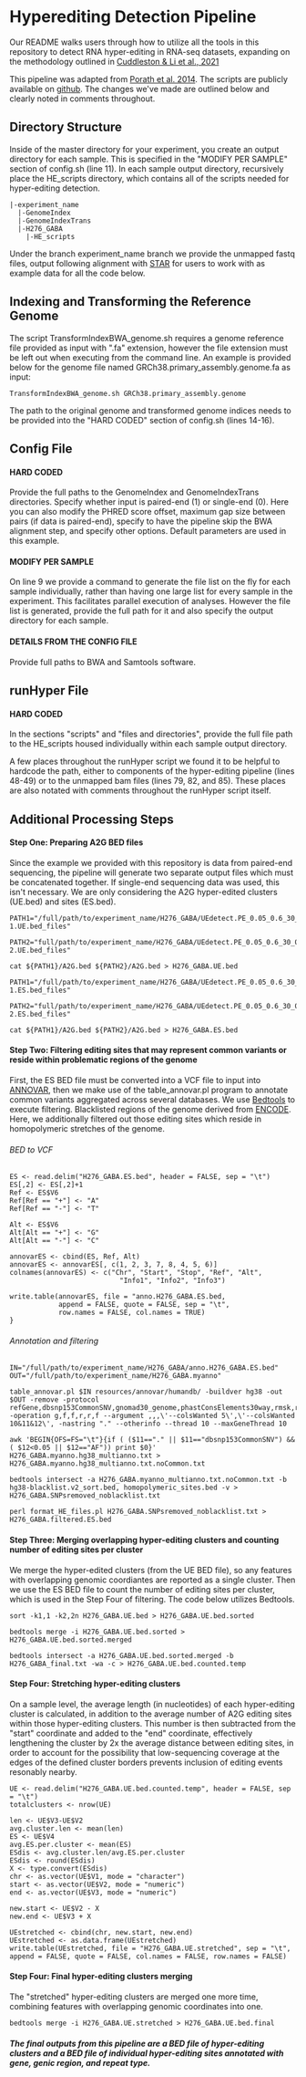 # Hyperediting Detection Pipeline

Our README walks users through how to utilize all the tools in this repository to detect RNA hyper-editing in RNA-seq datasets, expanding on the methodology outlined in [Cuddleston & Li et al., 2021](https://www.biorxiv.org/content/10.1101/2021.07.16.452690v1)

This pipeline was adapted from [Porath et al. 2014](https://www.nature.com/articles/ncomms5726). The scripts are publicly available on [github](https://github.com/hagitpt/Hyper-editing). The changes we've made are outlined below and clearly noted in comments throughout.

## Directory Structure
Inside of the master directory for your experiment, you create an output directory for each sample. This is specified in the "MODIFY PER SAMPLE" section of config.sh (line 11). In each sample output directory, recursively place the HE_scripts directory, which contains all of the scripts needed for hyper-editing detection.

```
|-experiment_name
  |-GenomeIndex
  |-GenomeIndexTrans
  |-H276_GABA
    |-HE_scripts
```

Under the branch experiment_name branch we provide the unmapped fastq files, output following alignment with [STAR](https://github.com/alexdobin/STAR) for users to work with as example data for all the code below. 

## Indexing and Transforming the Reference Genome
The script TransformIndexBWA_genome.sh requires a genome reference file provided as input with ".fa" extension, however the file extension must be left out when executing from the command line. An example is provided below for the genome file named GRCh38.primary_assembly.genome.fa as input:

```
TransformIndexBWA_genome.sh GRCh38.primary_assembly.genome
```

The path to the original genome and transformed genome indices needs to be provided into the "HARD CODED" section of config.sh (lines 14-16).

## Config File
#### HARD CODED
Provide the full paths to the GenomeIndex and GenomeIndexTrans directories. Specify whether input is paired-end (1) or single-end (0). Here you can also modify the PHRED score offset, maximum gap size between pairs (if data is paired-end), specify to have the pipeline skip the BWA alignment step, and specify other options. Default parameters are used in this example.

#### MODIFY PER SAMPLE
On line 9 we provide a command to generate the file list on the fly for each sample individually, rather than having one large list for every sample in the experiment. This facilitates parallel execution of analyses. However the file list is generated, provide the full path for it and also specify the output directory for each sample.

#### DETAILS FROM THE CONFIG FILE
Provide full paths to BWA and Samtools software.

## runHyper File
#### HARD CODED
In the sections "scripts" and "files and directories", provide the full file path to the HE_scripts housed individually within each sample output directory.

A few places throughout the runHyper script we found it to be helpful to hardcode the path, either to components of the hyper-editing pipeline (lines 48-49) or to the unmapped bam files (lines 79, 82, and 85). These places are also notated with comments throughout the runHyper script itself.

## Additional Processing Steps
#### Step One: Preparing A2G BED files
Since the example we provided with this repository is data from paired-end sequencing, the pipeline will generate two separate output files which must be concatenated together. If single-end sequencing data was used, this isn't necessary. We are only considering the A2G hyper-edited clusters (UE.bed) and sites (ES.bed).

```
PATH1="/full/path/to/experiment_name/H276_GABA/UEdetect.PE_0.05_0.6_30_0.6_0.1_0.8_0.2/H276_GABA-1.UE.bed_files"

PATH2="full/path/to/experiment_name/H276_GABA/UEdetect.PE_0.05_0.6_30_0.6_0.1_0.8_0.2/H276_GABA-2.UE.bed_files"

cat ${PATH1}/A2G.bed ${PATH2}/A2G.bed > H276_GABA.UE.bed
```
```
PATH1="/full/path/to/experiment_name/H276_GABA/UEdetect.PE_0.05_0.6_30_0.6_0.1_0.8_0.2/H276_GABA-1.ES.bed_files"

PATH2="full/path/to/experiment_name/H276_GABA/UEdetect.PE_0.05_0.6_30_0.6_0.1_0.8_0.2/H276_GABA-2.ES.bed_files"

cat ${PATH1}/A2G.bed ${PATH2}/A2G.bed > H276_GABA.ES.bed
```

#### Step Two: Filtering editing sites that may represent common variants or reside within problematic regions of the genome

First, the ES BED file must be converted into a VCF file to input into [ANNOVAR](https://annovar.openbioinformatics.org/en/latest/user-guide/startup/#table_annovarpl), then we make use of the table_annovar.pl program to annotate common variants aggregated across several databases. We use [Bedtools](https://bedtools.readthedocs.io/en/latest/content/bedtools-suite.html) to execute filtering. Blacklisted regions of the genome derived from [ENCODE](https://www.nature.com/articles/s41598-019-45839-z). Here, we additionally filtered out those editing sites which reside in homopolymeric stretches of the genome.

###### BED to VCF
```
ES <- read.delim("H276_GABA.ES.bed", header = FALSE, sep = "\t")
ES[,2] <- ES[,2]+1
Ref <- ES$V6
Ref[Ref == "+"] <- "A"
Ref[Ref == "-"] <- "T"

Alt <- ES$V6
Alt[Alt == "+"] <- "G"
Alt[Alt == "-"] <- "C"

annovarES <- cbind(ES, Ref, Alt)
annovarES <- annovarES[, c(1, 2, 3, 7, 8, 4, 5, 6)]
colnames(annovarES) <- c("Chr", "Start", "Stop", "Ref", "Alt",
                           "Info1", "Info2", "Info3")

write.table(annovarES, file = "anno.H276_GABA.ES.bed,
            append = FALSE, quote = FALSE, sep = "\t",
            row.names = FALSE, col.names = TRUE)
}
```

###### Annotation and filtering

```
IN="/full/path/to/experiment_name/H276_GABA/anno.H276_GABA.ES.bed"
OUT="/full/path/to/experiment_name/H276_GABA.myanno"

table_annovar.pl $IN resources/annovar/humandb/ -buildver hg38 -out $OUT -remove -protocol refGene,dbsnp153CommonSNV,gnomad30_genome,phastConsElements30way,rmsk,rediportal_012920 -operation g,f,f,r,r,f --argument ,,,\'--colsWanted 5\',\'--colsWanted 10&11&12\', -nastring "." --otherinfo --thread 10 --maxGeneThread 10

awk 'BEGIN{OFS=FS="\t"}{if ( ($11=="." || $11=="dbsnp153CommonSNV") && ( $12<0.05 || $12=="AF")) print $0}' H276_GABA.myanno.hg38_multianno.txt > H276_GABA.myanno.hg38_multianno.txt.noCommon.txt

bedtools intersect -a H276_GABA.myanno_multianno.txt.noCommon.txt -b hg38-blacklist.v2_sort.bed, homopolymeric_sites.bed -v > H276_GABA.SNPsremoved_noblacklist.txt

perl format_HE_files.pl H276_GABA.SNPsremoved_noblacklist.txt > H276_GABA.filtered.ES.bed
```

#### Step Three: Merging overlapping hyper-editing clusters and counting number of editing sites per cluster

We merge the hyper-edited clusters (from the UE BED file), so any features with overlapping genomic coordiantes are reported as a single cluster. Then we use the ES BED file to count the number of editing sites per cluster, which is used in the Step Four of filtering. The code below utilizes Bedtools.

```
sort -k1,1 -k2,2n H276_GABA.UE.bed > H276_GABA.UE.bed.sorted

bedtools merge -i H276_GABA.UE.bed.sorted > H276_GABA.UE.bed.sorted.merged

bedtools intersect -a H276_GABA.UE.bed.sorted.merged -b H276_GABA_final.txt -wa -c > H276_GABA.UE.bed.counted.temp
```

#### Step Four: Stretching hyper-editing clusters

On a sample level, the average length (in nucleotides) of each hyper-editing cluster is calculated, in addition to the average number of A2G editing sites within those hyper-editing clusters. This number is then subtracted from the "start" coordinate and added to the "end" coordinate, effectively lengthening the cluster by 2x the average distance between editing sites, in order to account for the possibility that low-sequencing coverage at the edges of the defined cluster borders prevents inclusion of editing events resonably nearby.

```
UE <- read.delim("H276_GABA.UE.bed.counted.temp", header = FALSE, sep = "\t")
totalclusters <- nrow(UE)

len <- UE$V3-UE$V2
avg.cluster.len <- mean(len)
ES <- UE$V4
avg.ES.per.cluster <- mean(ES)
ESdis <- avg.cluster.len/avg.ES.per.cluster
ESdis <- round(ESdis)
X <- type.convert(ESdis)
chr <- as.vector(UE$V1, mode = "character")
start <- as.vector(UE$V2, mode = "numeric")
end <- as.vector(UE$V3, mode = "numeric")

new.start <- UE$V2 - X
new.end <- UE$V3 + X

UEstretched <- cbind(chr, new.start, new.end)
UEstretched <- as.data.frame(UEstretched)
write.table(UEstretched, file = "H276_GABA.UE.stretched", sep = "\t", append = FALSE, quote = FALSE, col.names = FALSE, row.names = FALSE)
```

#### Step Four: Final hyper-editing clusters merging

The "stretched" hyper-editing clusters are merged one more time, combining features with overlapping genomic coordinates into one.

```
bedtools merge -i H276_GABA.UE.stretched > H276_GABA.UE.bed.final

```

##### The final outputs from this pipeline are a BED file of hyper-editing clusters and a BED file of individual hyper-editing sites annotated with gene, genic region, and repeat type.
